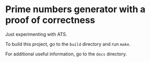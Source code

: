 # Prime numbers generator with a proof of correctness

Just experimenting with ATS.

To build this project, go to the `build` directory and run `make`.

For additional useful information, go to the `docs` directory.

